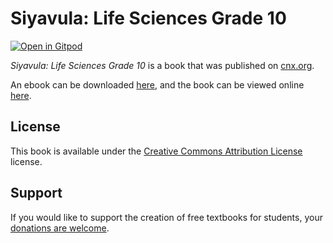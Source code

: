 # Siyavula: Life Sciences Grade 10

[![Open in Gitpod](https://gitpod.io/button/open-in-gitpod.svg)](https://gitpod.io/from-referrer/)

_Siyavula: Life Sciences Grade 10_ is a book that was published on [cnx.org](https://cnx.org/).

An ebook can be downloaded [here](https://github.com/cnx-user-books/cnxbook-siyavula-life-sciences-grade-10/releases/latest), and the book can be viewed online [here](https://github.com/cnx-user-books/cnxbook-siyavula-life-sciences-grade-10/releases/latest).

## License
This book is available under the [Creative Commons Attribution License](./LICENSE) license.

## Support
If you would like to support the creation of free textbooks for students, your [donations are welcome](https://riceconnect.rice.edu/donation/support-openstax-banner).
